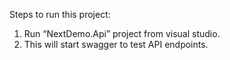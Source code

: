 Steps to run this project:
1.	Run “NextDemo.Api” project from visual studio.
2.	This will start swagger to test API endpoints.
